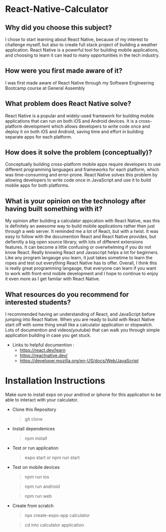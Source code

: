 # React-Native-Calculator

## Why did you choose this subject?
I chose to start learning about React Native, because of my interest  to challenge myself, but also to create full stack project of building a weather application. React Native is a powerful tool for building mobile applications, and choosing to learn it can lead to many opportunities in the tech industry.

## How were you first made aware of it? 
I was first made aware of React Native through my Software Engineering Bootcamp course at General Assembly

## What problem does React Native solve?
React Native is a popular and widely-used framework for building mobile applications that can run on both iOS and Android devices. It is a cross-platform development which allows developers to write code once and deploy it on both iOS and Android, saving time and effort in building separate apps for each platform.

## How does it solve the problem (conceptually)?
Conceptually building cross-platform mobile apps require developers to use different programming languages and frameworks for each platform, which was time-consuming and error-prone. React Native solves this problem by allowing developers to write code once in JavaScript and use it to build mobile apps for both platforms.

## What is your opinion on the technology after having built something with it?
My opinion after building a calculator appication with React Native, was this is definitely an awesome way to build mobile applications rather then just through a web server. It reminded me a lot of React, but with a twist. It was easy to follow with the documention React and React Native provides, but defienitly a  big open source library, with lots of different extensions features. It can become a little confusing or overwhelming if you do not know React. Really knowing React and Javascript helps a lot for beginners. Like any program langauge you learn, it just takes sometime to learn the ropes and test out everything React Native has to offer. Overall, I think this is really great programming langauge, that everyone can learn if you want to work with front-end mobile development and I hope to continue to enjoy it even more as I get familar with React Native.

## What resources do you recommend for interested students?
I recommended having an understanding of React, and JavaScript before jumping into React Native. When you are ready to build with React Native start off with some thing small like a calculator application or stopwatch. Lots of documention and videos(youtube) that can walk you through simple application building in case you get stuck.
- Links to helpful documention :
    - https://react.dev/learn
    - https://reactnative.dev/
    - https://developer.mozilla.org/en-US/docs/Web/JavaScript

# Installation Instructions
Make sure to install expo on your andriod or iphone for this application to be able to interact with your calculator.

- Clone this Repository
    
    > git clone 
      
- Install dependenices
   
    > npm install

- Test or run application 
    
    > expo start or npm run start

- Test on mobile devices
    > npm run ios
   
    > npm run andrioid 
   
   > npm run web

- Create from scratch
    
    > npx create-expo-app calculator
   
    > cd into calculator application
   

